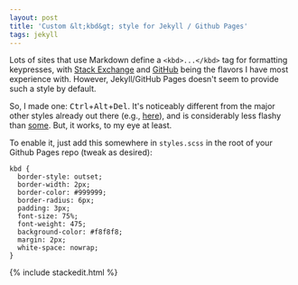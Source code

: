 ```yaml
---
layout: post
title: 'Custom &lt;kbd&gt; style for Jekyll / Github Pages'
tags: jekyll
---
```


Lots of sites that use Markdown define a  `<kbd>...</kbd>` tag for formatting keypresses, with [Stack Exchange](https://meta.stackexchange.com/questions/1939/kbd-elements-are-way-too-intrusive?answertab=oldest#tab-top) and [GitHub](https://github.com/revolunet/sublimetext-markdown-preview/issues/271) being the flavors I have most experience with. However, Jekyll/GitHub Pages doesn't seem to provide such a style by default.

So, I made one: <kbd>Ctrl</kbd>+<kbd>Alt</kbd>+<kbd>Del</kbd>. It's noticeably different from the major other styles already out there (e.g., [here](https://github.com/benweet/stackedit/issues/212)), and is considerably less flashy than [some](https://github.com/auth0/kbd/blob/cf0b1378a7576d8d08d71c21d0cfc20dd7278c54/kbd.css). But, it works, to my eye at least.

To enable it, just add this somewhere in `styles.scss` in the root of your Github Pages repo (tweak as desired):

```
kbd {
  border-style: outset;
  border-width: 2px;
  border-color: #999999;
  border-radius: 6px;
  padding: 3px;
  font-size: 75%;
  font-weight: 475;
  background-color: #f8f8f8;
  margin: 2px;
  white-space: nowrap;
}
```

{% include stackedit.html %}

